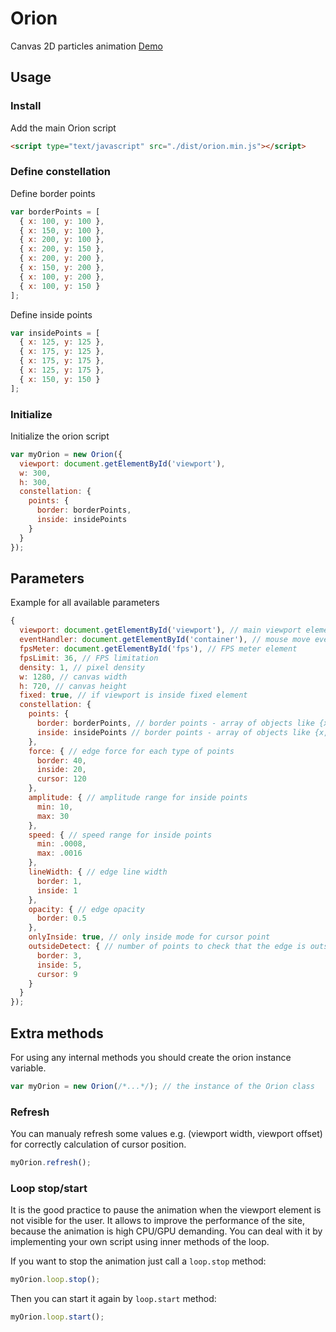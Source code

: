 # Orion
Canvas 2D particles animation
[Demo](https://dobrapyra.github.io/Orion/)  

## Usage
### Install
Add the main Orion script
```html
<script type="text/javascript" src="./dist/orion.min.js"></script>
```
### Define constellation
Define border points
```js
var borderPoints = [
  { x: 100, y: 100 },
  { x: 150, y: 100 },
  { x: 200, y: 100 },
  { x: 200, y: 150 },
  { x: 200, y: 200 },
  { x: 150, y: 200 },
  { x: 100, y: 200 },
  { x: 100, y: 150 }
];
```
Define inside points
```js
var insidePoints = [
  { x: 125, y: 125 },
  { x: 175, y: 125 },
  { x: 175, y: 175 },
  { x: 125, y: 175 },
  { x: 150, y: 150 }
];
```
### Initialize
Initialize the orion script
```js
var myOrion = new Orion({
  viewport: document.getElementById('viewport'),
  w: 300,
  h: 300,
  constellation: {
    points: {
      border: borderPoints,
      inside: insidePoints
    }
  }
});
```
## Parameters
Example for all available parameters
```js
{
  viewport: document.getElementById('viewport'), // main viewport element
  eventHandler: document.getElementById('container'), // mouse move event handler element (default the same as viewport)
  fpsMeter: document.getElementById('fps'), // FPS meter element
  fpsLimit: 36, // FPS limitation
  density: 1, // pixel density
  w: 1280, // canvas width
  h: 720, // canvas height
  fixed: true, // if viewport is inside fixed element
  constellation: {
    points: {
      border: borderPoints, // border points - array of objects like {x,y}
      inside: insidePoints // border points - array of objects like {x,y}
    },
    force: { // edge force for each type of points
      border: 40,
      inside: 20,
      cursor: 120
    },
    amplitude: { // amplitude range for inside points
      min: 10,
      max: 30
    },
    speed: { // speed range for inside points
      min: .0008,
      max: .0016
    },
    lineWidth: { // edge line width
      border: 1,
      inside: 1
    },
    opacity: { // edge opacity
      border: 0.5
    },
    onlyInside: true, // only inside mode for cursor point
    outsideDetect: { // number of points to check that the edge is outside
      border: 3,
      inside: 5,
      cursor: 9
    }
  }
});
```
## Extra methods
For using any internal methods you should create the orion instance variable. 
```js
var myOrion = new Orion(/*...*/); // the instance of the Orion class
```
### Refresh
You can manualy refresh some values e.g. (viewport width, viewport offset) for correctly calculation of cursor position.
```js
myOrion.refresh();
```
### Loop stop/start
It is the good practice to pause the animation when the viewport element is not visible for the user.
It allows to improve the performance of the site, because the animation is high CPU/GPU demanding.
You can deal with it by implementing your own script using inner methods of the loop.
  
If you want to stop the animation just call a `loop.stop` method:
```js
myOrion.loop.stop();
```
Then you can start it again by `loop.start` method:
```js
myOrion.loop.start();
```